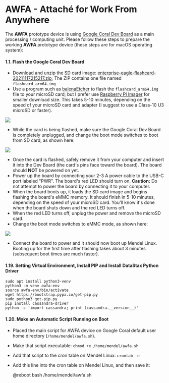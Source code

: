 # AWFA - Attaché for Work From Anywhere

The **AWFA** prototype device is using [Google Coral Dev Board](https://coral.ai/docs/dev-board/get-started) as a main processing / computing unit. Please follow these steps to prepare the working **AWFA** prototype device (these steps are for macOS operating system):

#### 1.1. Flash the Google Coral Dev Board ####

* Download and unzip the SD card image: [enterprise-eagle-flashcard-20211117215217.zip](https://mendel-linux.org/images/enterprise/eagle/enterprise-eagle-flashcard-20211117215217.zip); The ZIP contains one file named `flashcard_arm64.img`
* Use a program such as [balenaEtcher](https://www.balena.io/etcher/) to flash the `flashcard_arm64.img` file to your microSD card; but I prefer use [Raspberry Pi Imager](https://downloads.raspberrypi.org/imager/) for smaller download size. This takes 5-10 minutes, depending on the speed of your microSD card and adapter (I suggest to use a Class-10 U3 microSD or faster).

![](https://awfa.danito.id/images/awfa-microsd-card-class10-u3-640px.jpg)

* While the card is being flashed, make sure the Google Coral Dev Board is completely unplugged, and change the boot mode switches to boot from SD card, as shown here:

![](https://awfa.danito.id/images/awfa-google-coral-sdcard-boot-mode-switch-640px.jpg)

* Once the card is flashed, safely remove it from your computer and insert it into the Dev Board (the card's pins face toward the board). The board should **NOT** be powered on yet.
* Power up the board by connecting your 2-3 A power cable to the USB-C port labeled "PWR". The board's red LED should turn on. **Caution:** Do not attempt to power the board by connecting it to your computer.
* When the board boots up, it loads the SD card image and begins flashing the board's eMMC memory.  It should finish in 5-10 minutes, depending on the speed of your microSD card.  You'll know it's done when the board shuts down and the red LED turns off.
* When the red LED turns off, unplug the power and remove the microSD card.
* Change the boot mode switches to eMMC mode, as shown here:

![](https://awfa.danito.id/images/awfa-google-coral-emmc-boot-mode-switch-640px.jpg)

* Connect the board to power and it should now boot up Mendel Linux. Booting up for the first time after flashing takes about 3 minutes (subsequent boot times are much faster). 



#### 1.19. Setting Virtual Environment, Install PIP and Install DataStax Python Driver ####

    sudo apt install python3-venv
    python3 -m venv awfa-env
    source awfa-env/bin/activate
    wget https://bootstrap.pypa.io/get-pip.py
    sudo python3 get-pip.py
    pip install cassandra-driver
    python -c 'import cassandra; print (cassandra.__version__)'
    


#### 1.20. Make an Automatic Script Running on Boot ####

* Placed the main script for AWFA device on Google Coral default user home directory (`/home/mendel/awfa.sh`).
* Make that script executable: `chmod +x /home/mendel/awfa.sh`
* Add that script to the cron table on Mendel Linux: `crontab -e`
* Add this line into the cron table on Mendel Linux, and then save it:


    @reboot bash /home/mendel/awfa.sh

    
    

